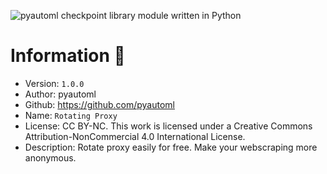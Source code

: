 <p>
    <img style="display: block; margin: 0 auto;" src="https://github.com/pyautoml/rotating-proxy/blob/main/circuit_rotator_cover.png" alt="pyautoml checkpoint library module written in Python"/>
</p>

# Information 🐍
- Version: `1.0.0`
- Author: pyautoml
- Github: https://github.com/pyautoml
- Name: `Rotating Proxy`
- License: CC BY-NC. This work is licensed under a Creative Commons Attribution-NonCommercial 4.0 International License.
- Description: Rotate proxy easily for free. Make your webscraping more anonymous.
